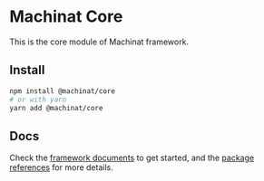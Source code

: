 # Machinat Core

This is the core module of Machinat framework.

## Install

```bash
npm install @machinat/core
# or with yarn
yarn add @machinat/core
```

## Docs

Check the [framework documents](https://machinat.com/docs/) to get started, and
the [package references](https://machinat.com/api/modules/core.html) for more
details.
